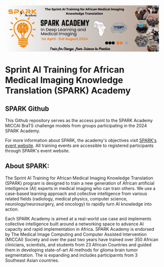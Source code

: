 ![alt text](https://github.com/CAMERA-MRI/SPARK2024/blob/main/spark2024.png)  

# Sprint AI Training for African Medical Imaging Knowledge Translation (SPARK) Academy
## SPARK Github

This Github repository serves as the access point to the SPARK Academy MICCAI BraTS challenge models from groups participating in the 2024 SPARK Academy. 

For more information about SPARK, the academy's objectives visit [SPARK's event website](https://event.fourwaves.com/spark). All training events are accessible to registered participants through SPARK's event website.

## About SPARK:

The Sprint AI Training for African Medical Imaging Knowledge Translation (SPARK) program is designed to train a new generation of African artificial intelligence (AI) experts in medical imaging who can train others. We use a case-based learning approach and collective intelligence from various related fields (radiology, medical physics, computer science, neurology/neurosurgery, and oncology) to rapidly turn AI knowledge into action.

Each SPARK Academy is aimed at a real-world use case and implements collective intelligence built around a networking space to advance AI capacity and rapid implementation in Africa. SPARK Academy is endorsed by The Medical Image Computing and Computer Assisted Intervention (MICCAI) Society and over the past two years have trained over 350 African clinicians, scientists, and students from 23 African Countries and guided them in developing state-of-art AI methods for glioma brain tumor segmentation. The is expanding and includes participarnts from 3 Southeast Asian countries. 
